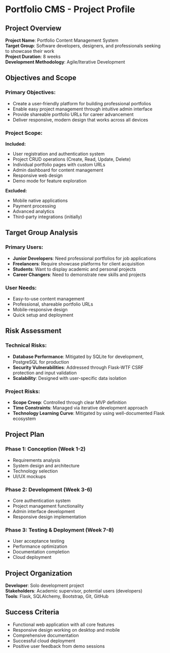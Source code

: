 # Portfolio CMS - Project Profile

## Project Overview
**Project Name**: Portfolio Content Management System  
**Target Group**: Software developers, designers, and professionals seeking to showcase their work  
**Project Duration**: 8 weeks  
**Development Methodology**: Agile/Iterative Development  

## Objectives and Scope
### Primary Objectives:
- Create a user-friendly platform for building professional portfolios
- Enable easy project management through intuitive admin interface
- Provide shareable portfolio URLs for career advancement
- Deliver responsive, modern design that works across all devices

### Project Scope:
**Included:**
- User registration and authentication system
- Project CRUD operations (Create, Read, Update, Delete)
- Individual portfolio pages with custom URLs
- Admin dashboard for content management
- Responsive web design
- Demo mode for feature exploration

**Excluded:**
- Mobile native applications
- Payment processing
- Advanced analytics
- Third-party integrations (initially)

## Target Group Analysis
### Primary Users:
- **Junior Developers**: Need professional portfolios for job applications
- **Freelancers**: Require showcase platforms for client acquisition
- **Students**: Want to display academic and personal projects
- **Career Changers**: Need to demonstrate new skills and projects

### User Needs:
- Easy-to-use content management
- Professional, shareable portfolio URLs
- Mobile-responsive design
- Quick setup and deployment

## Risk Assessment
### Technical Risks:
- **Database Performance**: Mitigated by SQLite for development, PostgreSQL for production
- **Security Vulnerabilities**: Addressed through Flask-WTF CSRF protection and input validation
- **Scalability**: Designed with user-specific data isolation

### Project Risks:
- **Scope Creep**: Controlled through clear MVP definition
- **Time Constraints**: Managed via iterative development approach
- **Technology Learning Curve**: Mitigated by using well-documented Flask ecosystem

## Project Plan
### Phase 1: Conception (Week 1-2)
- Requirements analysis
- System design and architecture
- Technology selection
- UI/UX mockups

### Phase 2: Development (Week 3-6)
- Core authentication system
- Project management functionality
- Admin interface development
- Responsive design implementation

### Phase 3: Testing & Deployment (Week 7-8)
- User acceptance testing
- Performance optimization
- Documentation completion
- Cloud deployment

## Project Organization
**Developer**: Solo development project  
**Stakeholders**: Academic supervisor, potential users (developers)  
**Tools**: Flask, SQLAlchemy, Bootstrap, Git, GitHub  

## Success Criteria
- Functional web application with all core features
- Responsive design working on desktop and mobile
- Comprehensive documentation
- Successful cloud deployment
- Positive user feedback from demo sessions